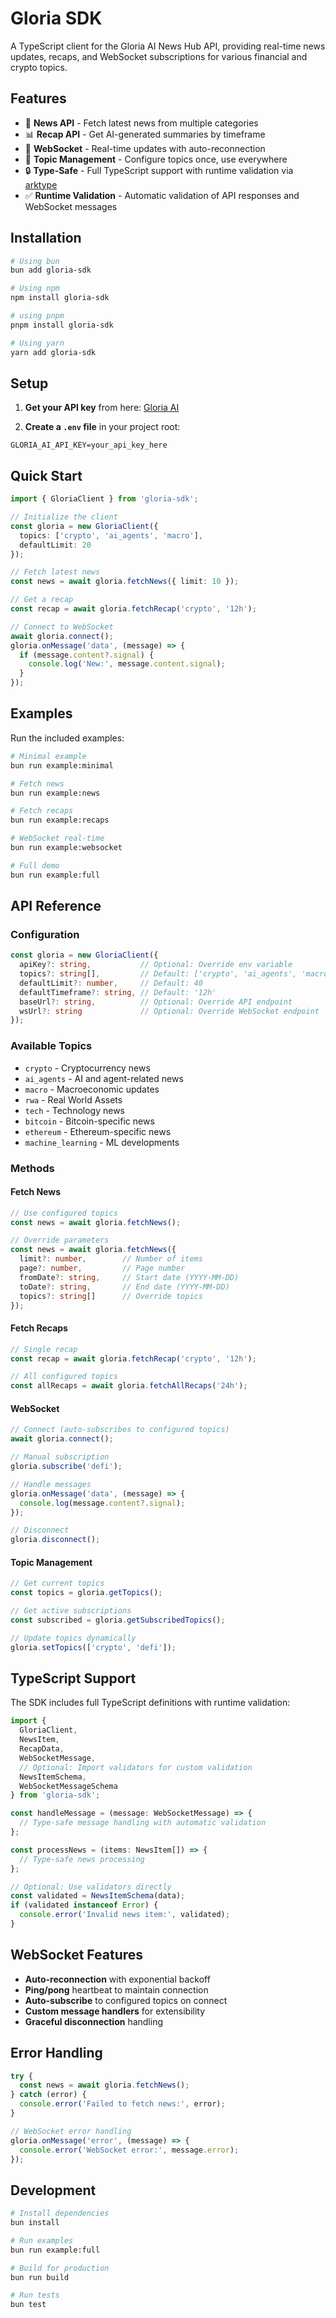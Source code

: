 # Gloria SDK

A TypeScript client for the Gloria AI News Hub API, providing real-time news updates, recaps, and WebSocket subscriptions for various financial and crypto topics.

## Features

- 📰 **News API** - Fetch latest news from multiple categories
- 📊 **Recap API** - Get AI-generated summaries by timeframe
- 🔄 **WebSocket** - Real-time updates with auto-reconnection
- 🎯 **Topic Management** - Configure topics once, use everywhere
- 🔒 **Type-Safe** - Full TypeScript support with runtime validation via [arktype](https://arktype.io)
- ✅ **Runtime Validation** - Automatic validation of API responses and WebSocket messages

## Installation

```bash
# Using bun
bun add gloria-sdk

# Using npm
npm install gloria-sdk

# using pnpm
pnpm install gloria-sdk

# Using yarn
yarn add gloria-sdk
```

## Setup

1. **Get your API key** from here: [Gloria AI](https://www.itsgloria.ai/api-keys-new)

2. **Create a `.env` file** in your project root:
```env
GLORIA_AI_API_KEY=your_api_key_here
```

## Quick Start

```typescript
import { GloriaClient } from 'gloria-sdk';

// Initialize the client
const gloria = new GloriaClient({
  topics: ['crypto', 'ai_agents', 'macro'],
  defaultLimit: 20
});

// Fetch latest news
const news = await gloria.fetchNews({ limit: 10 });

// Get a recap
const recap = await gloria.fetchRecap('crypto', '12h');

// Connect to WebSocket
await gloria.connect();
gloria.onMessage('data', (message) => {
  if (message.content?.signal) {
    console.log('New:', message.content.signal);
  }
});
```

## Examples

Run the included examples:

```bash
# Minimal example
bun run example:minimal

# Fetch news
bun run example:news

# Fetch recaps
bun run example:recaps

# WebSocket real-time
bun run example:websocket

# Full demo
bun run example:full
```

## API Reference

### Configuration

```typescript
const gloria = new GloriaClient({
  apiKey?: string,           // Optional: Override env variable
  topics?: string[],         // Default: ['crypto', 'ai_agents', 'macro', 'rwa', 'tech']
  defaultLimit?: number,     // Default: 40
  defaultTimeframe?: string, // Default: '12h'
  baseUrl?: string,          // Optional: Override API endpoint
  wsUrl?: string             // Optional: Override WebSocket endpoint
});
```

### Available Topics

- `crypto` - Cryptocurrency news
- `ai_agents` - AI and agent-related news
- `macro` - Macroeconomic updates
- `rwa` - Real World Assets
- `tech` - Technology news
- `bitcoin` - Bitcoin-specific news
- `ethereum` - Ethereum-specific news
- `machine_learning` - ML developments

### Methods

#### Fetch News
```typescript
// Use configured topics
const news = await gloria.fetchNews();

// Override parameters
const news = await gloria.fetchNews({
  limit?: number,        // Number of items
  page?: number,         // Page number
  fromDate?: string,     // Start date (YYYY-MM-DD)
  toDate?: string,       // End date (YYYY-MM-DD)
  topics?: string[]      // Override topics
});
```

#### Fetch Recaps
```typescript
// Single recap
const recap = await gloria.fetchRecap('crypto', '12h');

// All configured topics
const allRecaps = await gloria.fetchAllRecaps('24h');
```

#### WebSocket
```typescript
// Connect (auto-subscribes to configured topics)
await gloria.connect();

// Manual subscription
gloria.subscribe('defi');

// Handle messages
gloria.onMessage('data', (message) => {
  console.log(message.content?.signal);
});

// Disconnect
gloria.disconnect();
```

#### Topic Management
```typescript
// Get current topics
const topics = gloria.getTopics();

// Get active subscriptions
const subscribed = gloria.getSubscribedTopics();

// Update topics dynamically
gloria.setTopics(['crypto', 'defi']);
```

## TypeScript Support

The SDK includes full TypeScript definitions with runtime validation:

```typescript
import { 
  GloriaClient, 
  NewsItem, 
  RecapData, 
  WebSocketMessage,
  // Optional: Import validators for custom validation
  NewsItemSchema,
  WebSocketMessageSchema 
} from 'gloria-sdk';

const handleMessage = (message: WebSocketMessage) => {
  // Type-safe message handling with automatic validation
};

const processNews = (items: NewsItem[]) => {
  // Type-safe news processing
};

// Optional: Use validators directly
const validated = NewsItemSchema(data);
if (validated instanceof Error) {
  console.error('Invalid news item:', validated);
}
```

## WebSocket Features

- **Auto-reconnection** with exponential backoff
- **Ping/pong** heartbeat to maintain connection
- **Auto-subscribe** to configured topics on connect
- **Custom message handlers** for extensibility
- **Graceful disconnection** handling

## Error Handling

```typescript
try {
  const news = await gloria.fetchNews();
} catch (error) {
  console.error('Failed to fetch news:', error);
}

// WebSocket error handling
gloria.onMessage('error', (message) => {
  console.error('WebSocket error:', message.error);
});
```

## Development

```bash
# Install dependencies
bun install

# Run examples
bun run example:full

# Build for production
bun run build

# Run tests
bun test
```